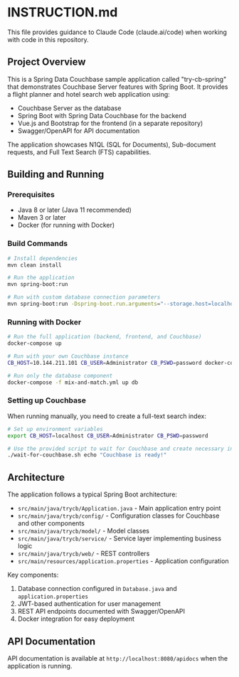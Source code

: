 # INSTRUCTION.md

This file provides guidance to Claude Code (claude.ai/code) when working with code in this repository.

## Project Overview

This is a Spring Data Couchbase sample application called "try-cb-spring" that demonstrates Couchbase Server features with Spring Boot. It provides a flight planner and hotel search web application using:

- Couchbase Server as the database
- Spring Boot with Spring Data Couchbase for the backend
- Vue.js and Bootstrap for the frontend (in a separate repository)
- Swagger/OpenAPI for API documentation

The application showcases N1QL (SQL for Documents), Sub-document requests, and Full Text Search (FTS) capabilities.

## Building and Running

### Prerequisites
- Java 8 or later (Java 11 recommended)
- Maven 3 or later
- Docker (for running with Docker)

### Build Commands

```bash
# Install dependencies
mvn clean install

# Run the application
mvn spring-boot:run

# Run with custom database connection parameters
mvn spring-boot:run -Dspring-boot.run.arguments="--storage.host=localhost storage.username=Administrator storage.password=password"
```

### Running with Docker

```bash
# Run the full application (backend, frontend, and Couchbase)
docker-compose up

# Run with your own Couchbase instance
CB_HOST=10.144.211.101 CB_USER=Administrator CB_PSWD=password docker-compose -f mix-and-match.yml up backend frontend

# Run only the database component
docker-compose -f mix-and-match.yml up db
```

### Setting up Couchbase

When running manually, you need to create a full-text search index:

```bash
# Set up environment variables
export CB_HOST=localhost CB_USER=Administrator CB_PSWD=password

# Use the provided script to wait for Couchbase and create necessary indexes
./wait-for-couchbase.sh echo "Couchbase is ready!"
```

## Architecture

The application follows a typical Spring Boot architecture:

- `src/main/java/trycb/Application.java` - Main application entry point
- `src/main/java/trycb/config/` - Configuration classes for Couchbase and other components
- `src/main/java/trycb/model/` - Model classes
- `src/main/java/trycb/service/` - Service layer implementing business logic
- `src/main/java/trycb/web/` - REST controllers
- `src/main/resources/application.properties` - Application configuration

Key components:
1. Database connection configured in `Database.java` and `application.properties`
2. JWT-based authentication for user management
3. REST API endpoints documented with Swagger/OpenAPI
4. Docker integration for easy deployment

## API Documentation

API documentation is available at `http://localhost:8080/apidocs` when the application is running.
